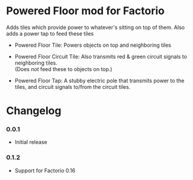 Powered Floor mod for Factorio
==============================


Adds tiles which provide power to whatever's sitting on top of them. Also adds a power tap to feed these tiles

-  Powered Floor Tile: Powers objects on top and neighboring tiles

-  Powered Floor Circuit Tile: Also transmits red & green circuit signals to neighboring tiles.  
                              (Does *not* feed these to objects on top.)

-  Powered Floor Tap:  A stubby electric pole that transmits power to the tiles, and circuit signals to/from the circuit tiles.


# Changelog
### 0.0.1
* Initial release

### 0.1.2
* Support for Factorio 0.16


